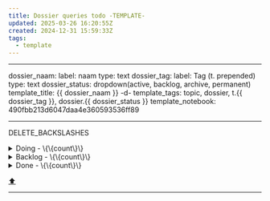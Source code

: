 ```yaml
---
title: Dossier queries todo -TEMPLATE-
updated: 2025-03-26 16:20:55Z
created: 2024-12-31 15:59:33Z
tags:
  - template
---
```


---
dossier_naam:
  label: naam
  type: text
dossier_tag:
  label: Tag (t. prepended)
  type: text
dossier_status: dropdown(active, backlog, archive, permanent)
template_title: {{ dossier_naam }} -d-
template_tags: topic, dossier, t.{{ dossier_tag }}, dossier.{{ dossier_status }}
template_notebook: 490fbb213d6047daa4e360593536ff89

---
DELETE_BACKSLASHES


<!-- note-overview-plugin
search: type:todo iscompleted:0 tag:t.{{ dossier_tag }} tag:todo.doing
fields: title
alias: title AS Todo
sort: title ASC
details:
  open: false
  summary: Doing - \{\{count\}\}
-->
<details close>
<summary>Doing - \{\{count\}\}</summary>

| Todo |
| --- |
</details>
<!--endoverview-->

<!-- note-overview-plugin
search: type:todo iscompleted:0 tag:t.{{ dossier_tag }} tag:todo.backlog
fields: title
alias: title AS Todo
sort: title ASC
details:
  open: false
  summary: Backlog - \{\{count\}\}
-->
<details close>
<summary>Backlog - \{\{count\}\}</summary>

| Todo |
| --- |
</details>
<!--endoverview-->

<!-- note-overview-plugin
search: type:todo iscompleted:0 tag:t.{{ dossier_tag }} tag:todo.done
fields: title
alias: title AS Todo
sort: title ASC
details:
  open: false
  summary: Done - \{\{count\}\}
-->
<details close>
<summary>Done - \{\{count\}\}</summary>

| Todo |
| --- |
</details>
<!--endoverview-->

[⬆️](#t)
***
<br>
